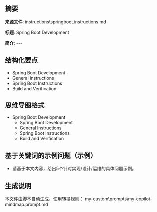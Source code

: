 ## 摘要

**来源文件**: instructions\springboot.instructions.md

**标题**: Spring Boot Development

**简介**: ---

## 结构化要点

- Spring Boot Development
- General Instructions
- Spring Boot Instructions
- Build and Verification

## 思维导图格式

- Spring Boot Development
  - Spring Boot Development
  - General Instructions
  - Spring Boot Instructions
  - Build and Verification

## 基于关键词的示例问题（示例）

- 请基于本文内容，给出5个针对实现/设计/运维的具体问题示例。

## 生成说明

本文件由脚本自动生成，使用转换规则： my-custom\prompts\my-copilot-mindmap.prompt.md
